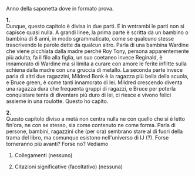 Anno della saponetta dove in formato prova.

**1.**  
Dunque, questo capitolo è divisa in due parti. E in wntrambi le parti non si capisce quasi nulla.
A grandi linee, la prima parte è scritta da un bambino o bambina di 8 anni, in modo sgrammaticato, come se qualcuno stesse trascrivendo le parole dette da qualcun altro. Parla di una bambina Wardine che viene picchiata dalla madre perché Roy Tony, persona apparentemente più adulta, fa il filo alla figlia, un suo coetaneo invece Reginald, è innamorato di Wardine ma si limita a curare con amore le ferite inflitte sulla schiena dalla madre con una gruccia di metallo.
La seconda parte invece parla di altri due ragazzini, Mildred Bonk è la ragazza più bella della scuola, e Bruce green, è come tanti innamorato di lei.
Mildred crescendo diventa una ragazza dura che frequenta gruppi di ragazzi, e Bruce per poterla conquistare tenta di diventare più duro di lei, ci riesce e vivono felici assieme in una roulotte. Questo ho capito.

**2.**  
Questo capitolo diviso a metà non centra nulla ne con quello che si è letto fin'ora, ne con se stesso, sia come contenuto ne come forma.
Parla di persone, bambini, ragazzini che (per ora) sembrano stare al di fuori della trama del libro, ma comunque esistono nell'universo di IJ (?).
Forse torneranno più avanti? Forse no? Vediamo


1. Collegamenti
   (nessuno)

2. Citazioni significative (facoltativo)
   (nessuna)